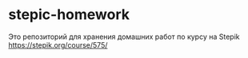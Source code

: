 <h1>stepic-homework</h1>

Это репозиторий для хранения домашних работ по курсу на Stepik https://stepik.org/course/575/
